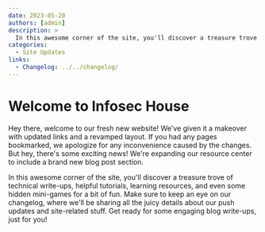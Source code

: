 ```yaml
---
date: 2023-05-20
authors: [admin]
description: >
  In this awesome corner of the site, you'll discover a treasure trove of technical write-ups, helpful tutorials and learning resources.
categories:
  - Site Updates
links:
  - Changelog: ../../changelog/
---
```


# Welcome to Infosec House

Hey there, welcome to our fresh new website! We've given it a makeover with updated links and a revamped layout. If you had any pages bookmarked, we apologize for any inconvenience caused by the changes. But hey, there's some exciting news! We're expanding our resource center to include a brand new blog post section.

In this awesome corner of the site, you'll discover a treasure trove of technical write-ups, helpful tutorials, learning resources, and even some hidden mini-games for a bit of fun. Make sure to keep an eye on our changelog, where we'll be sharing all the juicy details about our push updates and site-related stuff. Get ready for some engaging blog write-ups, just for you!